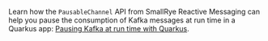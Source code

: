 Learn how the `PausableChannel` API from SmallRye Reactive Messaging can help you pause the consumption of Kafka messages at run time in a Quarkus app: [Pausing Kafka at run time with Quarkus](https://gwenneg.com/2025/02/09/pausing-kafka-at-run-time.html).
